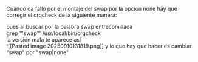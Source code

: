 Cuando da fallo por el montaje del swap por la opcion none hay que corregir el crqcheck de la siguiente manera:


pues al buscar por la palabra swap entrecomillada  
grep '"swap"' /usr/local/bin/crqcheck  
la versión mala te aparece así  
![[Pasted image 20250910131819.png]]
y lo que hay que hacer es cambiar "swap" por "swap|none"